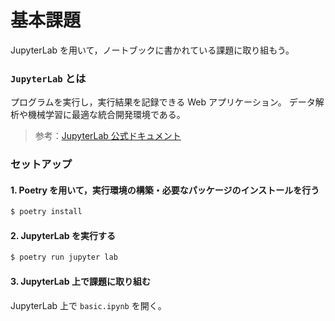 # 基本課題

JupyterLab を用いて，ノートブックに書かれている課題に取り組もう。

### `JupyterLab` とは

プログラムを実行し，実行結果を記録できる Web アプリケーション。
データ解析や機械学習に最適な統合開発環境である。

> 参考：[JupyterLab 公式ドキュメント](https://jupyterlab.readthedocs.io/en/stable/)

### セットアップ

#### 1. Poetry を用いて，実行環境の構築・必要なパッケージのインストールを行う

```bash
$ poetry install
```

#### 2. JupyterLab を実行する

```bash
$ poetry run jupyter lab
```

#### 3. JupyterLab 上で課題に取り組む

JupyterLab 上で `basic.ipynb` を開く。

